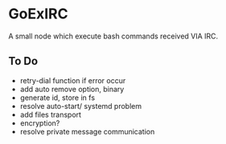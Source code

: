 # GoExIRC
A small node which execute bash commands received VIA IRC.


## To Do

* retry-dial function if error occur
* add auto remove option, binary
* generate id, store in fs
* resolve auto-start/ systemd problem
* add files transport
* encryption?
* resolve private message communication